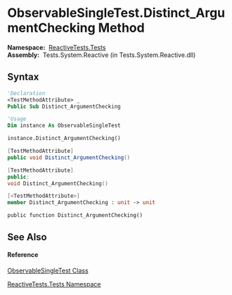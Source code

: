 # ObservableSingleTest.Distinct\_ArgumentChecking Method

**Namespace:**  [ReactiveTests.Tests](ReactiveTests.Tests\ReactiveTests.Tests.md)  
**Assembly:**  Tests.System.Reactive (in Tests.System.Reactive.dll)

## Syntax

```vb
'Declaration
<TestMethodAttribute> _
Public Sub Distinct_ArgumentChecking
```

```vb
'Usage
Dim instance As ObservableSingleTest

instance.Distinct_ArgumentChecking()
```

```csharp
[TestMethodAttribute]
public void Distinct_ArgumentChecking()
```

```c++
[TestMethodAttribute]
public:
void Distinct_ArgumentChecking()
```

```fsharp
[<TestMethodAttribute>]
member Distinct_ArgumentChecking : unit -> unit 
```

```jscript
public function Distinct_ArgumentChecking()
```

## See Also

#### Reference

[ObservableSingleTest Class](ObservableSingleTest\ObservableSingleTest.md)

[ReactiveTests.Tests Namespace](ReactiveTests.Tests\ReactiveTests.Tests.md)




